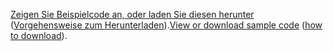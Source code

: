 <span data-ttu-id="1b256-101">[Zeigen Sie Beispielcode an, oder laden Sie diesen herunter](https://github.com/aspnet/AspNetCore.Docs/tree/master/aspnetcore/tutorials/razor-pages/razor-pages-start/2.2-stage-samples) ([Vorgehensweise zum Herunterladen](xref:index#how-to-download-a-sample)).</span><span class="sxs-lookup"><span data-stu-id="1b256-101">[View or download sample code](https://github.com/aspnet/AspNetCore.Docs/tree/master/aspnetcore/tutorials/razor-pages/razor-pages-start/2.2-stage-samples) ([how to download](xref:index#how-to-download-a-sample)).</span></span>